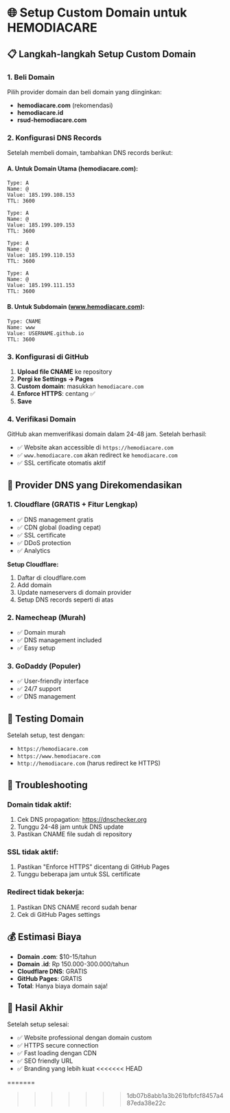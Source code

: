 # 🌐 Setup Custom Domain untuk HEMODIACARE

## 📋 Langkah-langkah Setup Custom Domain

### **1. Beli Domain**
Pilih provider domain dan beli domain yang diinginkan:
- **hemodiacare.com** (rekomendasi)
- **hemodiacare.id**
- **rsud-hemodiacare.com**

### **2. Konfigurasi DNS Records**

Setelah membeli domain, tambahkan DNS records berikut:

#### **A. Untuk Domain Utama (hemodiacare.com):**
```
Type: A
Name: @
Value: 185.199.108.153
TTL: 3600

Type: A  
Name: @
Value: 185.199.109.153
TTL: 3600

Type: A
Name: @
Value: 185.199.110.153
TTL: 3600

Type: A
Name: @
Value: 185.199.111.153
TTL: 3600
```

#### **B. Untuk Subdomain (www.hemodiacare.com):**
```
Type: CNAME
Name: www
Value: USERNAME.github.io
TTL: 3600
```

### **3. Konfigurasi di GitHub**

1. **Upload file CNAME** ke repository
2. **Pergi ke Settings → Pages**
3. **Custom domain**: masukkan `hemodiacare.com`
4. **Enforce HTTPS**: centang ✅
5. **Save**

### **4. Verifikasi Domain**

GitHub akan memverifikasi domain dalam 24-48 jam. Setelah berhasil:
- ✅ Website akan accessible di `https://hemodiacare.com`
- ✅ `www.hemodiacare.com` akan redirect ke `hemodiacare.com`
- ✅ SSL certificate otomatis aktif

## 🔧 Provider DNS yang Direkomendasikan

### **1. Cloudflare (GRATIS + Fitur Lengkap)**
- ✅ DNS management gratis
- ✅ CDN global (loading cepat)
- ✅ SSL certificate
- ✅ DDoS protection
- ✅ Analytics

**Setup Cloudflare:**
1. Daftar di cloudflare.com
2. Add domain
3. Update nameservers di domain provider
4. Setup DNS records seperti di atas

### **2. Namecheap (Murah)**
- ✅ Domain murah
- ✅ DNS management included
- ✅ Easy setup

### **3. GoDaddy (Populer)**
- ✅ User-friendly interface
- ✅ 24/7 support
- ✅ DNS management

## 📱 Testing Domain

Setelah setup, test dengan:
- `https://hemodiacare.com`
- `https://www.hemodiacare.com`
- `http://hemodiacare.com` (harus redirect ke HTTPS)

## 🚨 Troubleshooting

### **Domain tidak aktif:**
1. Cek DNS propagation: https://dnschecker.org
2. Tunggu 24-48 jam untuk DNS update
3. Pastikan CNAME file sudah di repository

### **SSL tidak aktif:**
1. Pastikan "Enforce HTTPS" dicentang di GitHub Pages
2. Tunggu beberapa jam untuk SSL certificate

### **Redirect tidak bekerja:**
1. Pastikan DNS CNAME record sudah benar
2. Cek di GitHub Pages settings

## 💰 Estimasi Biaya

- **Domain .com**: $10-15/tahun
- **Domain .id**: Rp 150.000-300.000/tahun
- **Cloudflare DNS**: GRATIS
- **GitHub Pages**: GRATIS
- **Total**: Hanya biaya domain saja!

## 🎯 Hasil Akhir

Setelah setup selesai:
- ✅ Website professional dengan domain custom
- ✅ HTTPS secure connection
- ✅ Fast loading dengan CDN
- ✅ SEO friendly URL
- ✅ Branding yang lebih kuat
<<<<<<< HEAD

=======
>>>>>>> 1db07b8abb1a3b261bfbfcf8457a487eda38e22c

